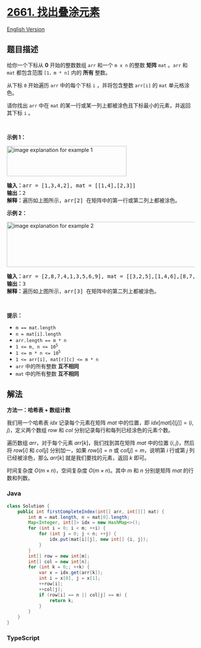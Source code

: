 # [2661. 找出叠涂元素](https://leetcode.cn/problems/first-completely-painted-row-or-column)

[English Version](/solution/2600-2699/2661.First%20Completely%20Painted%20Row%20or%20Column/README_EN.md)

## 题目描述

<!-- 这里写题目描述 -->

<p>给你一个下标从 <strong>0</strong> 开始的整数数组 <code>arr</code> 和一个 <code>m x n</code> 的整数 <strong>矩阵</strong> <code>mat</code> 。<code>arr</code> 和 <code>mat</code> 都包含范围 <code>[1，m * n]</code> 内的 <strong>所有</strong> 整数。</p>

<p>从下标 <code>0</code> 开始遍历 <code>arr</code> 中的每个下标 <code>i</code> ，并将包含整数 <code>arr[i]</code> 的 <code>mat</code> 单元格涂色。</p>

<p>请你找出 <code>arr</code> 中在 <code>mat</code> 的某一行或某一列上都被涂色且下标最小的元素，并返回其下标 <code>i</code> 。</p>

<p>&nbsp;</p>

<p><strong>示例 1：</strong></p>
<img alt="image explanation for example 1" src="https://fastly.jsdelivr.net/gh/doocs/leetcode@main/solution/2600-2699/2661.First%20Completely%20Painted%20Row%20or%20Column/images/grid1.jpg" style="width: 321px; height: 81px;" />
<pre>
<strong>输入：</strong>arr = [1,3,4,2], mat = [[1,4],[2,3]]
<strong>输出：</strong>2
<strong>解释：</strong>遍历如上图所示，arr[2] 在矩阵中的第一行或第二列上都被涂色。
</pre>

<p><strong>示例 2：</strong></p>
<img alt="image explanation for example 2" src="https://fastly.jsdelivr.net/gh/doocs/leetcode@main/solution/2600-2699/2661.First%20Completely%20Painted%20Row%20or%20Column/images/grid2.jpg" style="width: 601px; height: 121px;" />
<pre>
<strong>输入：</strong>arr = [2,8,7,4,1,3,5,6,9], mat = [[3,2,5],[1,4,6],[8,7,9]]
<strong>输出：</strong>3
<strong>解释：</strong>遍历如上图所示，arr[3] 在矩阵中的第二列上都被涂色。
</pre>

<p>&nbsp;</p>

<p><strong>提示：</strong></p>

<ul>
	<li><code>m == mat.length</code></li>
	<li><code>n = mat[i].length</code></li>
	<li><code>arr.length == m * n</code></li>
	<li><code>1 &lt;= m, n &lt;= 10<sup>5</sup></code></li>
	<li><code>1 &lt;= m * n &lt;= 10<sup>5</sup></code></li>
	<li><code>1 &lt;= arr[i], mat[r][c] &lt;= m * n</code></li>
	<li><code>arr</code> 中的所有整数 <strong>互不相同</strong></li>
	<li><code>mat</code> 中的所有整数 <strong>互不相同</strong></li>
</ul>

## 解法

**方法一：哈希表 + 数组计数**

我们用一个哈希表 $idx$ 记录每个元素在矩阵 $mat$ 中的位置，即 $idx[mat[i][j]] = (i, j)$，定义两个数组 $row$ 和 $col$ 分别记录每行和每列已经涂色的元素个数。

遍历数组 $arr$，对于每个元素 $arr[k]$，我们找到其在矩阵 $mat$ 中的位置 $(i, j)$，然后将 $row[i]$ 和 $col[j]$ 分别加一，如果 $row[i] = n$ 或 $col[j] = m$，说明第 $i$ 行或第 $j$ 列已经被涂色，那么 $arr[k]$ 就是我们要找的元素，返回 $k$ 即可。

时间复杂度 $O(m \times n)$，空间复杂度 $O(m \times n)$。其中 $m$ 和 $n$ 分别是矩阵 $mat$ 的行数和列数。

### **Java**

```java
class Solution {
    public int firstCompleteIndex(int[] arr, int[][] mat) {
        int m = mat.length, n = mat[0].length;
        Map<Integer, int[]> idx = new HashMap<>();
        for (int i = 0; i < m; ++i) {
            for (int j = 0; j < n; ++j) {
                idx.put(mat[i][j], new int[] {i, j});
            }
        }
        int[] row = new int[m];
        int[] col = new int[n];
        for (int k = 0;; ++k) {
            var x = idx.get(arr[k]);
            int i = x[0], j = x[1];
            ++row[i];
            ++col[j];
            if (row[i] == n || col[j] == m) {
                return k;
            }
        }
    }
}
```

### **TypeScript**
